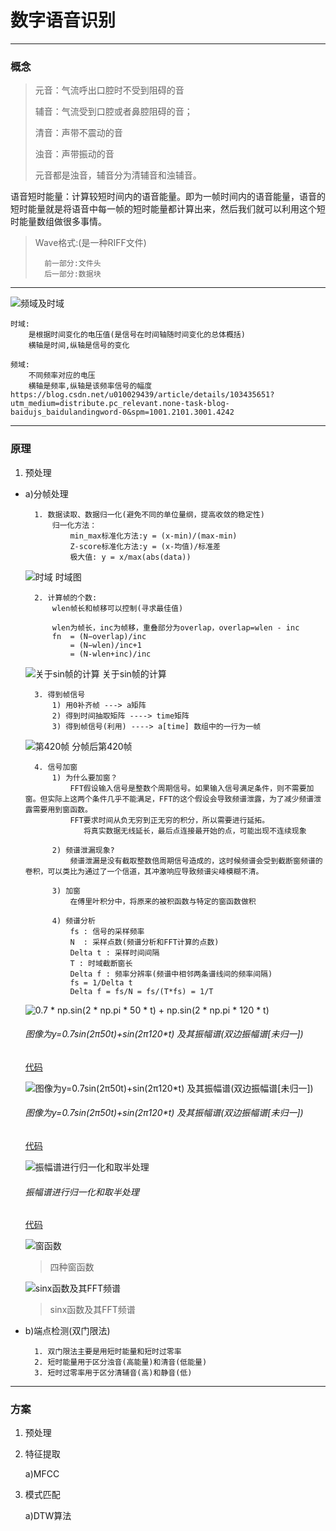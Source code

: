 # 数字语音识别

---
### 概念
> 元音：气流呼出口腔时不受到阻碍的音
>
> 辅音：气流受到口腔或者鼻腔阻碍的音；
>
> 清音：声带不震动的音
>
> 浊音：声带振动的音
>
> 元音都是浊音，辅音分为清辅音和浊辅音。

语音短时能量：计算较短时间内的语音能量。即为一帧时间内的语音能量，语音的短时能量就是将语音中每一帧的短时能量都计算出来，然后我们就可以利用这个短时能量数组做很多事情。

>Wave格式:(是一种RIFF文件)
>
>       前一部分:文件头
>       后一部分:数据块

----
![频域及时域](./img/频域及时域.jpg)
```
时域: 
    是根据时间变化的电压值(是信号在时间轴随时间变化的总体概括)
    横轴是时间,纵轴是信号的变化

频域: 
    不同频率对应的电压
    横轴是频率,纵轴是该频率信号的幅度
https://blog.csdn.net/u010029439/article/details/103435651?utm_medium=distribute.pc_relevant.none-task-blog-baidujs_baidulandingword-0&spm=1001.2101.3001.4242
```

----
### 原理
1. 预处理
-
    a)分帧处理
        
        1. 数据读取、数据归一化(避免不同的单位量纲，提高收敛的稳定性)
            归一化方法：
                min_max标准化方法:y = (x-min)/(max-min)
                Z-score标准化方法:y = (x-均值)/标准差
                极大值: y = x/max(abs(data))
                
    ![时域](./img/时域.png)
    时域图
              
        2. 计算帧的个数:
            wlen帧长和帧移可以控制(寻求最佳值)
        
            wlen为帧长，inc为帧移，重叠部分为overlap，overlap=wlen - inc
            fn  = (N−overlap)/inc
                = (N−wlen)/inc+1
                = (N-wlen+inc)/inc
    ![关于sin帧的计算](./img/sinx.png)
    关于sin帧的计算
            
        3. 得到帧信号
            1) 用0补齐帧 ---> a矩阵
            2) 得到时间抽取矩阵 ----> time矩阵
            3) 得到帧信号(利用) ----> a[time] 数组中的一行为一帧
    
    ![第420帧](./img/分帧后第420帧.png)
     分帧后第420帧
               
        4. 信号加窗
            1) 为什么要加窗？
                FFT假设输入信号是整数个周期信号。如果输入信号满足条件，则不需要加窗。但实际上这两个条件几乎不能满足，FFT的这个假设会导致频谱泄露，为了减少频谱泄露需要用到窗函数。
                FFT要求时间从负无穷到正无穷的积分，所以需要进行延拓。
                   将真实数据无线延长，最后点连接最开始的点，可能出现不连续现象
            
            2) 频谱泄漏现象?
                频谱泄漏是没有截取整数倍周期信号造成的，这时候频谱会受到截断窗频谱的卷积，可以类比为通过了一个信道，其冲激响应导致频谱尖峰模糊不清。
                      
            3) 加窗
                在傅里叶积分中，将原来的被积函数与特定的窗函数做积
              
            4) 频谱分析
                fs : 信号的采样频率
                N  : 采样点数(频谱分析和FFT计算的点数)
                Delta t : 采样时间间隔
                T : 时域截断窗长
                Delta f : 频率分辨率(频谱中相邻两条谱线间的频率间隔)
                fs = 1/Delta t
                Delta f = fs/N = fs/(T*fs) = 1/T
                
    ![0.7 * np.sin(2 * np.pi * 50 * t) + np.sin(2 * np.pi * 120 * t)](./img/函数振幅图.png)
    ###### 图像为y=0.7*sin(2π*50*t)+sin(2π*120*t) 及其振幅谱(双边振幅谱[未归一])
    [代码](../test2/频谱图.py)
    
    ![图像为y=0.7*sin(2π*50*t)+sin(2π*120*t) 及其振幅谱(双边振幅谱[未归一])](./img/函数相位谱.png)
    ###### 图像为y=0.7*sin(2π*50*t)+sin(2π*120*t) 及其振幅谱(双边振幅谱[未归一])
    [代码](../test2/频谱图.py)
                                                                                                                                                                                                                                                                                                                                                                                                                                                                                                                                                                                                                                                                                                                                                                                                                                                                                                                                                                                                                                                                                                                                                                                                                                                                                                                                                                                                                                                                                                                                                                                                                              
    ![振幅谱进行归一化和取半处理](./img/频谱图归一化单边.png)
    ###### 振幅谱进行归一化和取半处理
    [代码](../test2/频谱图.py)
    
    ![窗函数](./img/窗函数.png)
    > 四种窗函数 

    ![sinx函数及其FFT频谱](./img/sinx函数及其频谱.png)
    > sinx函数及其FFT频谱


-     
    b)端点检测(双门限法)

        1. 双门限法主要是用短时能量和短时过零率        
        2. 短时能量用于区分浊音(高能量)和清音(低能量)
        3. 短时过零率用于区分清辅音(高)和静音(低)
        
---
### 方案
1. 预处理
2. 特征提取

    a)MFCC
3. 模式匹配

    a)DTW算法        
        
        
        
        
        
        
        
        
        
        
        
        
        
        
        
